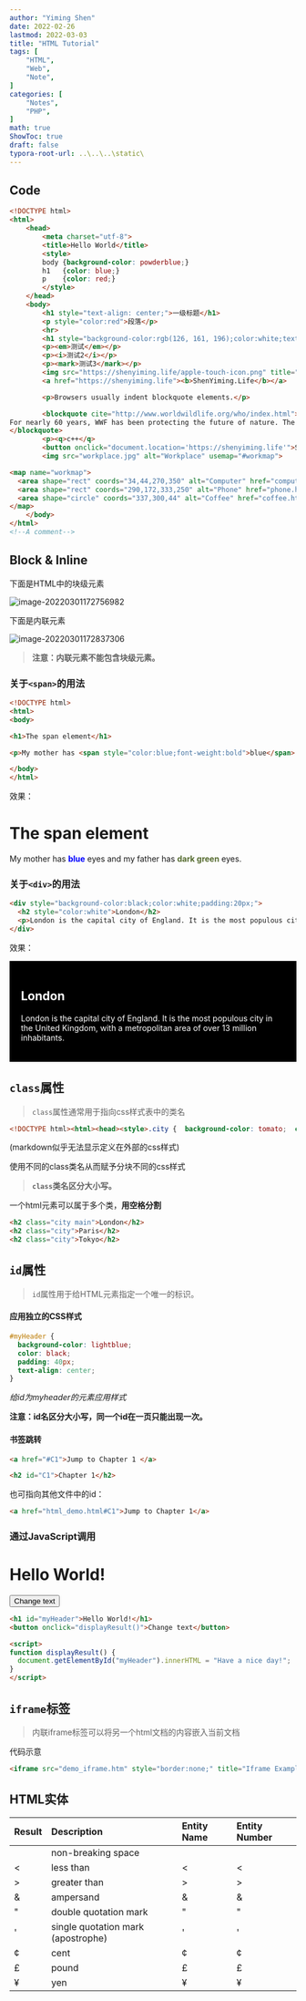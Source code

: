 ```yaml
---
author: "Yiming Shen"
date: 2022-02-26
lastmod: 2022-03-03
title: "HTML Tutorial"
tags: [
    "HTML",
    "Web",
    "Note",
]
categories: [
    "Notes", 
    "PHP",
]
math: true
ShowToc: true
draft: false
typora-root-url: ..\..\..\static\
---
```


## Code

```html
<!DOCTYPE html>
<html>
	<head>
		<meta charset="utf-8">
		<title>Hello World</title>
		<style>
		body {background-color: powderblue;}
		h1   {color: blue;}
		p    {color: red;}
		</style>
	</head>
	<body>
		<h1 style="text-align: center;">一级标题</h1>
		<p style="color:red">段落</p>
	  	<hr>
		<h1 style="background-color:rgb(126, 161, 196);color:white;text-align: center;font-size: 150%;padding: 10px;font-family: Times New Roman; ">rgb(255, 148, 41)</h1>
		<p><em>测试</em></p>
		<p><i>测试2</i></p>
		<p><mark>测试3</mark></p>
		<img src="https://shenyiming.life/apple-touch-icon.png" title="Shenyiming" alt="ShenYiming" width = "128" height = "128">
		<a href="https://shenyiming.life"><b>ShenYiming.Life</b></a>

		<p>Browsers usually indent blockquote elements.</p>

		<blockquote cite="http://www.worldwildlife.org/who/index.html">
For nearly 60 years, WWF has been protecting the future of nature. The world's leading conservation organization, WWF works in 100 countries and is supported by more than one million members in the United States and close to five million globally.
</blockquote>
		<p><q>c++</q>
        <button onclick="document.location='https://shenyiming.life'">Sheny</button>
        <img src="workplace.jpg" alt="Workplace" usemap="#workmap">

<map name="workmap">
  <area shape="rect" coords="34,44,270,350" alt="Computer" href="computer.htm">
  <area shape="rect" coords="290,172,333,250" alt="Phone" href="phone.htm">
  <area shape="circle" coords="337,300,44" alt="Coffee" href="coffee.htm">
</map>
	</body>
</html>
<!--A comment-->
```

## Block & Inline

下面是HTML中的块级元素

![image-20220301172756982](/HTML_Tutorial.assets/%7D/image-20220301172756982.png)

下面是内联元素

![image-20220301172837306](/HTML_Tutorial.assets/%7D/image-20220301172837306.png)

> **注意：内联元素不能包含块级元素。**

### 关于`<span>`的用法

```html
<!DOCTYPE html>
<html>
<body>

<h1>The span element</h1>

<p>My mother has <span style="color:blue;font-weight:bold">blue</span> eyes and my father has <span style="color:darkolivegreen;font-weight:bold">dark green</span> eyes.</p>

</body>
</html>
```

效果：


<h1>The span element</h1>

<p>My mother has <span style="color:blue;font-weight:bold">blue</span> eyes and my father has <span style="color:darkolivegreen;font-weight:bold">dark green</span> eyes.</p>

### 关于`<div>`的用法

```html
<div style="background-color:black;color:white;padding:20px;">
  <h2 style="color:white">London</h2>
  <p>London is the capital city of England. It is the most populous city in the United Kingdom, with a metropolitan area of over 13 million inhabitants.</p>
</div>
```

效果：

<div style="background-color:black;color:white;padding:20px;">  <h2 style="color:white">London</h2>  <p>London is the capital city of England. It is the most populous city in the United Kingdom, with a metropolitan area of over 13 million inhabitants.</p></div>

## `class`属性

> `class`属性通常用于指向css样式表中的类名

```html
<!DOCTYPE html><html><head><style>.city {  background-color: tomato;  color: white;  border: 2px solid black;  margin: 20px;  padding: 20px;}</style></head><body><div class="city">  <h2>London</h2>  <p>London is the capital of England.</p></div><div class="city">  <h2>Paris</h2>  <p>Paris is the capital of France.</p></div><div class="city">  <h2>Tokyo</h2>  <p>Tokyo is the capital of Japan.</p></div></body></html>
```

(markdown似乎无法显示定义在外部的css样式)

使用不同的class类名从而赋予分块不同的css样式

>  **`class`类名区分大小写。**

一个html元素可以属于多个类，**用空格分割**

```html
<h2 class="city main">London</h2>
<h2 class="city">Paris</h2>
<h2 class="city">Tokyo</h2>
```

## `id`属性

> `id`属性用于给HTML元素指定一个唯一的标识。

#### 应用独立的CSS样式

```css
#myHeader {
  background-color: lightblue;
  color: black;
  padding: 40px;
  text-align: center;
}
```

*给id为myheader的元素应用样式*

**注意：id名区分大小写，同一个id在一页只能出现一次。**

#### 书签跳转

```html
<a href="#C1">Jump to Chapter 1 </a>

<h2 id="C1">Chapter 1</h2>
```

也可指向其他文件中的id：

```html
<a href="html_demo.html#C1">Jump to Chapter 1</a>
```

### 通过JavaScript调用

<h1 id="myHeader">Hello World!</h1>
<button onclick="displayResult()">Change text</button>

<script>
function displayResult() {
  document.getElementById("myHeader").innerHTML = "Have a nice day!";
}
</script>

```html
<h1 id="myHeader">Hello World!</h1>
<button onclick="displayResult()">Change text</button>

<script>
function displayResult() {
  document.getElementById("myHeader").innerHTML = "Have a nice day!";
}
</script>
```

## `iframe`标签

> 内联iframe标签可以将另一个html文档的内容嵌入当前文档

代码示意

```html
<iframe src="demo_iframe.htm" style="border:none;" title="Iframe Example"></iframe>
```

## HTML实体

| Result | Description                        | Entity Name | Entity Number |
| :----- | :--------------------------------- | :---------- | :------------ |
|        | non-breaking space                 | &nbsp;      | &#160;        |
| <      | less than                          | &lt;        | &#60;         |
| >      | greater than                       | &gt;        | &#62;         |
| &      | ampersand                          | &amp;       | &#38;         |
| "      | double quotation mark              | &quot;      | &#34;         |
| '      | single quotation mark (apostrophe) | &apos;      | &#39;         |
| ¢      | cent                               | &cent;      | &#162;        |
| £      | pound                              | &pound;     | &#163;        |
| ¥      | yen                                | &yen;       | &#165;        |

